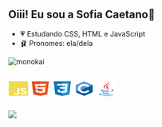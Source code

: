## Oiii! Eu sou a Sofia Caetano🎀

- 💗 Estudando CSS, HTML e JavaScript
- 🩰 Pronomes: ela/dela

 
![monokai](https://github-readme-stats.vercel.app/api?username=sofiacaet&show_icons=true&hide=contribs,prs&cache_seconds=86400&theme=monokai&locale=pt-br) 

 
 <div style="display: inline_block"><br>
  <img align="center" alt="Sofia-Js" height="30" width="40" src="https://raw.githubusercontent.com/devicons/devicon/master/icons/javascript/javascript-plain.svg">
  <img align="center" alt="Sofia-HTML" height="30" width="40" src="https://raw.githubusercontent.com/devicons/devicon/master/icons/html5/html5-original.svg">
  <img align="center" alt="Sofia-CSS" height="30" width="40" src="https://raw.githubusercontent.com/devicons/devicon/master/icons/css3/css3-original.svg">
  <img align="center" alt="Sofia-C" height="30" width="40" src="https://raw.githubusercontent.com/devicons/devicon/master/icons/c/c-original.svg">
  <img align="center" alt="Sofia-Java" height="30" width="40" src="https://raw.githubusercontent.com/devicons/devicon/master/icons/java/java-original.svg">
 
</div>
  
  ##
<div> 
  <a href = "mailto:sofiacaetanoifpr@gmail.com"><img src="https://img.shields.io/badge/-Gmail-%23FF4D88?style=for-the-badge&logo=gmail&logoColor=white" target="_blank"></a>
</div>



